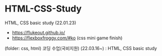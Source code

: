 # HTML-CSS-Study
HTML, CSS basic study (22.01.23)
+ https://flukeout.github.io/
+ https://flexboxfroggy.com/#ko
(css mini game finish)


(folder: css, html) 코딩 수업(국비지원) (22.03.16~)
: HTML, CSS basic study
